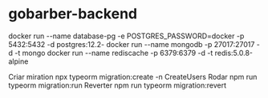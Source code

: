 # gobarber-backend
docker run --name database-pg -e POSTGRES_PASSWORD=docker -p 5432:5432 -d postgres:12.2-
docker run --name mongodb -p 27017:27017 -d -t mongo
docker run --name rediscache -p 6379:6379 -d -t redis:5.0.8-alpine

Criar miration
npx typeorm migration:create -n CreateUsers
Rodar
npm run typeorm migration:run
Reverter
npm run typeorm migration:revert
